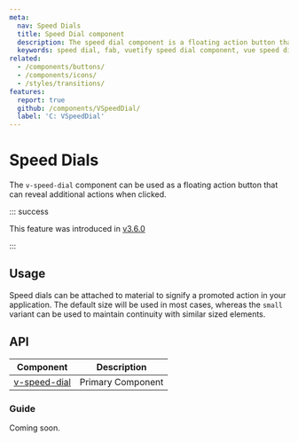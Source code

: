 ```yaml
---
meta:
  nav: Speed Dials
  title: Speed Dial component
  description: The speed dial component is a floating action button that can reveal additional actions when clicked.
  keywords: speed dial, fab, vuetify speed dial component, vue speed dial component
related:
  - /components/buttons/
  - /components/icons/
  - /styles/transitions/
features:
  report: true
  github: /components/VSpeedDial/
  label: 'C: VSpeedDial'
---
```


# Speed Dials

The `v-speed-dial` component can be used as a floating action button that can reveal additional actions when clicked.

<PageFeatures />

::: success

This feature was introduced in [v3.6.0](/getting-started/release-notes/?version=v3.6.0)

:::

## Usage

Speed dials can be attached to material to signify a promoted action in your application. The default size will be used in most cases, whereas the `small` variant can be used to maintain continuity with similar sized elements.

<ExamplesUsage name="v-speed-dial" />

<PromotedEntry />

## API

| Component | Description |
| - | - |
| [v-speed-dial](/api/v-speed-dial/) | Primary Component |

<ApiInline hide-links />

### Guide

Coming soon.
